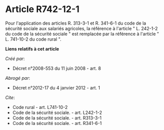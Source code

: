 # Article R742-12-1

Pour l'application des articles R. 313-3-1 et R. 341-6-1 du code de la sécurité sociale aux salariés agricoles, la référence
à l'article " L. 242-1-2 du code de la sécurité sociale " est remplacée par la référence à l'article " L. 741-10-2 du code
rural ".

**Liens relatifs à cet article**

_Créé par_:

  - Décret n°2008-553 du 11 juin 2008 - art. 8

_Abrogé par_:

  - Décret n°2012-17 du 4 janvier 2012 - art. 1

_Cite_:

  - Code rural - art. L741-10-2
  - Code de la sécurité sociale. - art. L242-1-2
  - Code de la sécurité sociale. - art. R313-3-1
  - Code de la sécurité sociale. - art. R341-6-1
